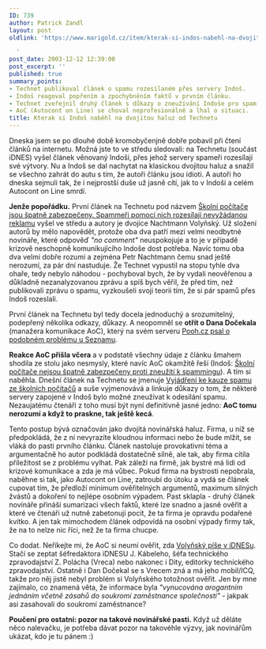 ```yaml
---
ID: 739
author: Patrick Zandl
layout: post
oldlink: 'https://www.marigold.cz/item/kterak-si-indos-nabehl-na-dvojitou-haluz-od-technetu

  '
post_date: 2003-12-12 12:39:00
post_excerpt: ''
published: true
summary_points:
- Technet publikoval článek o spamu rozesílaném přes servery Indoš.
- Indoš reagoval popřením a zpochybněním faktů v prvním článku.
- Technet zveřejnil druhý článek s důkazy o zneužívání Indoše pro spam.
- AoC (Autocont on Line) se choval neprofesionálně a lhal o situaci.
title: Kterak si Indoš naběhl na dvojitou haluz od Technetu
---
```


<p>
Dneska jsem se po dlouhé době kromobyčenjně dobře pobavil při čtení článků na internetu. Možná jste to ve středu sledovali: na Technetu (součást iDNES) vyšel článek věnovaný Indoši, přes jehož servery spameři rozesílají své výtvory. Nu a Indoš se dal nachytat na klasickou dvojitou haluz a snažil se všechno zahrát do autu s tím, že autoři článku jsou idioti. A autoři ho dneska sejmuli tak, že i nejprostší duše už jasně cítí, jak to v Indoši a celém Autocont on Line smrdí. </p>

<p>
<STRONG>Jenže popořádku.</STRONG> První článek na Technetu pod názvem <A href="http://technet.idnes.cz/novinky/indos_spam031210.html" target=_blank>Školní počítače jsou špatně zabezpečeny. Spammeři pomocí nich rozesílají nevyžádanou reklamu</A> vyšel ve středu a autory je dvojice Nachtmann Volyňský. Už složení autorů by mělo napovědět, protože oba dva patří mezi velmi neodbytné novináře, které odpověď <EM>"no comment"</EM> neuspokojuje a to je v případě krizově neschopně komunikujícího Indoše dost potřeba. Navíc tomu oba dva velmi dobře rozumí a zejména Petr Nachtmann čemu snad ještě nerozumí, za pár dní nastuduje. Že Technet vypustil na stopu tyhle dva ohaře, tedy nebylo náhodou - pochyboval bych, že by vydali neověřenou&#160;a důkladně nezanalyzovanou zprávu a spíš bych věřil,&#160;že před tím, než publikovali zprávu o spamu, vyzkoušeli svoji teorii tím, že si pár spamů přes Indoš rozeslali. </p>

<p>
První článek na Technetu byl tedy docela jednoduchý a srozumitelný, podepřený několika odkazy, důkazy. A neopomněl se <STRONG>otřít o Dana Dočekala</STRONG> (manažera komunikace AoC), který na svém serveru <A href="http://www.pooh.cz/a.asp?id=2004738&amp;db=" target=_blank>Pooh.cz psal o podobném problému u Seznamu</A>. </p>

<p>
<STRONG>Reakce AoC přišla včera</STRONG> a v podstatě všechny údaje z článku šmahem shodila ze stolu jako nesmysly, které navíc AoC okamžitě řeší (Indoš: <A href="http://www.indos.cz/a.asp?a=2002157&amp;db=" target=_blank>Školní počítače nejsou špatně zabezpečeny proti zneužití k spammingu</A>). A tím si naběhla. Dnešní článek na Technetu se jmenuje <A href="http://technet.idnes.cz/novinky/spam_polemika031212.html" target=_blank>Vyjádření ke kauze spamu ze školních počítačů</A> a suše vyjmenovává a linkuje důkazy o tom, že některé servery zapojené v Indoš bylo možné zneužívat k odesílání spamu. Nezaujatému čtenáři z toho musí být nyní definitivně jasné jedno: <STRONG>AoC tomu nerozumí a když to praskne, tak ještě kecá</STRONG>. </p>

<p>
Tento postup bývá označován jako dvojitá novinářská haluz. Firma, u níž se předpokládá, že z ní nevyrazíte kloudnou informaci nebo že bude mlžit, se vláká do pasti prvního článku. Článek nastoluje provokativní téma a argumentačně ho autor&#160;podkládá dostatečně silně, ale tak, aby firma cítila příležitost se z problému vylhat. Pak záleží na firmě, jak bystré má lidi od krizové komunikace a zda je má vůbec. Pokud firma na bystrosti nepobrala, naběhne si tak, jako Autocont on Line, zatroubí do útoku a vydá se článek cupovat tím, že předloží minimum ověřitelných argumentů, maximum silných žvástů a dokoření to nejlépe osobním výpadem. Past sklapla - druhý článek novináře přináší sumarizaci všech faktů, které lze snadno a jasně ověřit a které ve čtenáři už nutně zabetonují pocit, že ta firma je opravdu podařené kvítko. A jen tak mimochodem článek odpovídá na osobní výpady firmy tak, že na to nelze nic říci, než že ta firma chucpe. </p>

<p>
Co dodat. Neříkejte mi, že AoC si neumí ověřit, zda <A href="http://mobil.idnes.cz/autori.html?autori=5724" target=_blank>Volyňský&#160;píše v iDNESu</A>. Stačí se zeptat šéfredaktora iDNESU J. Kábeleho, šéfa technického zpravodajství Z. Polácha (Vreca) nebo nakonec i Dity, editorky technického zpravodajství.&#160;Ostatně i Dan Dočekal se s Vrecem zná a má jeho mobil/ICQ, takže pro něj jistě nebyl problém si Volyňského totožnost ověřit. Jen by mne zajímalo, co znamená věta, že informace byla <EM>"vynucována arogantním jednáním včetně zásahů do soukromí zaměstnance společnosti"</EM> - jakpak asi zasahovali do soukromí zaměstnance? </p>

<p>
<STRONG>Poučení pro ostatní: pozor na takové novinářské pasti.</STRONG> Když už děláte něco nalevačku, je potřeba dávat pozor na takovéhle výzvy, jak novinářům ukázat, kdo je tu pánem :)</p>